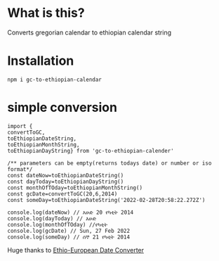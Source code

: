 # What is this?

Converts gregorian calendar to ethiopian calendar string

# Installation

<code>npm i gc-to-ethiopian-calendar </code>

# simple conversion

```
import {
convertToGC,
toEthiopianDateString,
toEthiopianMonthString,
toEthiopianDayString} from 'gc-to-ethiopian-calender'

/** parameters can be empty(returns todays date) or number or iso format*/
const dateNow=toEthiopianDateString()
const dayToday=toEthiopianDayString()
const monthOfTOday=toEthiopianMonthString()
const gcDate=convertToGC(20,6,2014)
const someDay=toEthiopianDateString('2022-02-28T20:58:22.272Z')

console.log(dateNow) // እሁድ 20 የካቲት 2014
console.log(dayToday) // እሁድ
console.log(monthOfTOday) //የካቲት
console.log(gcDate) // Sun, 27 Feb 2022
console.log(someDay) // ሰኞ 21 የካቲት 2014
```


Huge thanks to [Ethio-European Date Converter](https://www.npmjs.com/package/ethiopian-calendar-date-converter)

